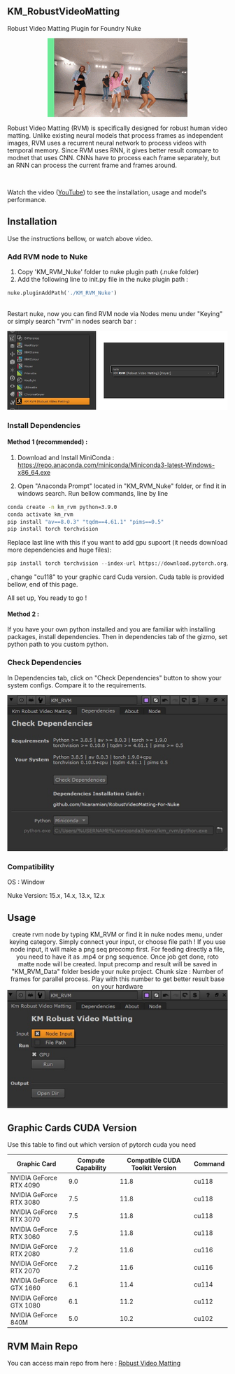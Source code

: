 ## KM_RobustVideoMatting
Robust Video Matting Plugin for Foundry Nuke

<p align="center">
    <a href="https://youtu.be/Jvzltozpbpk">
        <img src="documentation/images/showreel.gif">
    </a>
</p>

Robust Video Matting (RVM) is specifically designed for robust human video matting. Unlike existing neural models that process frames as independent images, RVM uses a recurrent neural network to process videos with temporal memory. Since RVM uses RNN, it gives better result compare to modnet that uses CNN. CNNs have to process each frame separately, but an RNN can process the current frame and frames around.

<br>

Watch the video ([YouTube](https://youtu.be/wFPqAqWh9pk))  to see the installation, usage and model's performance. 


## Installation

Use the instructions bellow, or watch above video. 

### Add RVM node to Nuke
1. Copy 'KM_RVM_Nuke' folder to nuke plugin path (.nuke folder)
2. Add the following line to init.py file in the nuke plugin path :
```python
nuke.pluginAddPath('./KM_RVM_Nuke')
```
<br>
Restart nuke, now you can find RVM node via Nodes menu under "Keying" or simply search "rvm" in nodes search bar :
<p align="center">
<img src="documentation/images/menu.png">
 </p>

### Install Dependencies
#### Method 1 (recommended) :
1. Download and Install MiniConda : 
https://repo.anaconda.com/miniconda/Miniconda3-latest-Windows-x86_64.exe

2. Open "Anaconda Prompt" located in "KM_RVM_Nuke" folder, or find it in windows search.
Run bellow commands, line by line
```sh
conda create -n km_rvm python=3.9.0
conda activate km_rvm
pip install "av==8.0.3" "tqdm==4.61.1" "pims==0.5"
pip install torch torchvision
```
Replace last line with this if you want to add gpu supoort (it needs download more dependencies and huge files): 
```python
pip install torch torchvision --index-url https://download.pytorch.org/whl/cu118
```
, change "cu118" to your graphic card Cuda version. Cuda table is provided bellow, end of this page.  

All set up, You ready to go ! 



#### Method 2  :
If you have your own python installed and you are familiar with installing packages,  install dependencies. Then in dependencies tab of the gizmo, set python path to you custom python. 



### Check Dependencies
In Dependencies tab, click on "Check Dependencies" button to show your system configs. Compare it to the requirements.  
<p align="center">
 <img src="documentation/images/Dependencies_tab.jpg">
 </p>


### Compatibility
OS : Window

Nuke Version: 15.x, 14.x, 13.x, 12.x 


## Usage

<p align="center">
create rvm node by typing KM_RVM or find it in nuke nodes menu, under keying category. 
Simply connect your input, or choose file path ! 
If you use node input, it will make a png seq precomp first. 
For feeding directly a file, you need to have it as .mp4 or png sequence.
Once job get done, roto matte node will be created. Input precomp and result will be saved in "KM_RVM_Data" folder beside your nuke project. 
Chunk size : Number of frames for parallel process. Play with this number to get better result base on your hardware

<img src="documentation/images/KM_RVM.jpg">


## Graphic Cards CUDA Version
Use this table to find out which version of pytorch cuda you need 

| Graphic Card | Compute Capability | Compatible CUDA Toolkit Version | Command
|---|---|---|---|
| NVIDIA GeForce RTX 4090 | 9.0 | 11.8 | cu118 |
| NVIDIA GeForce RTX 3080 | 7.5 | 11.8 | cu118 |
| NVIDIA GeForce RTX 3070 | 7.5 | 11.8 | cu118 |
| NVIDIA GeForce RTX 3060 | 7.5 | 11.8 | cu118 |
| NVIDIA GeForce RTX 2080 | 7.2 | 11.6 | cu116 |
| NVIDIA GeForce RTX 2070 | 7.2 | 11.6 | cu116 |
| NVIDIA GeForce GTX 1660 | 6.1 | 11.4 | cu114 |
| NVIDIA GeForce GTX 1080 | 6.1 | 11.2 | cu112 |
| NVIDIA GeForce 840M | 5.0 | 10.2 | cu102 |
 
## RVM Main Repo
You can access main repo from here : 
[Robust Video Matting ](https://github.com/PeterL1n/RobustVideoMatting)  

